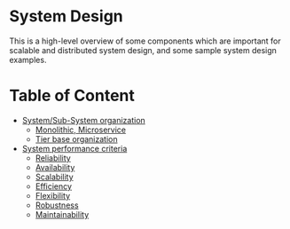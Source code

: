 # System Design
This is a high-level overview of some components which are important for scalable and distributed system design, and some sample 
system design examples.

# Table of Content
- [System/Sub-System organization](#)
  - [Monolithic, Microservice](#)
  - [Tier base organization](#)
- [System performance criteria](#)
  - [Reliability](#)
  - [Availability](#)
  - [Scalability](#)
  - [Efficiency](#)
  - [Flexibility](#)
  - [Robustness](#)
  - [Maintainability](#)
  


